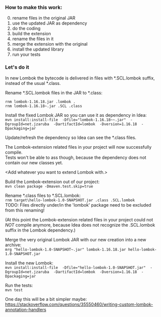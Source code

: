 ### How to make this work: ###
 0) rename files in the original JAR
 0) use the updated JAR as dependency
 0) do the coding
 0) build the extension
 0) rename the files in it
 0) merge the extension with the original
 0) install the updated library
 0) run your tests

### Let's do it ###

In new Lombok the bytecode is delivered in files with *.SCL.lombok suffix, 
instead of the usual *.class.

Rename *.SCL.lombok files in the JAR to *.class:
```
rnm lombok-1.16.18.jar .lombok .
rnm lombok-1.16.18~.jar .SCL .class
```

Install the fixed Lombok JAR so you can use it as dependency in Idea:  
``mvn install:install-file 
-Dfile="lombok-1.16.18~~.jar" 
-DgroupId=net.jzaruba 
-DartifactId=lombok 
-Dversion=1.16.18 
-Dpackaging=jar``

Update/refresh the dependency so Idea can see the *.class files.

The Lombok-extension related files in your project will now successfully compile.  
Tests won't be able to ass though, because the dependency does not contain our new classes yet.

&lt;Add whatever you want to extend Lombok with.&gt;

Build the Lombok-extension out of our project:  
``mvn clean package -Dmaven.test.skip=true``

Rename *.class files to *.SCL.lombok:  
``rnm target\hello-lombok-1.0-SNAPSHOT.jar .class .SCL.lombok``  
TODO: Files directly under/in the 'lombok' package need to be excluded from this renaming!

(At this point the Lombok-extension related files in your project could not *NOT* compile anymore, 
because Idea does not recognize the .SCL.lombok suffix in the Lombok dependency.)

Merge the very original Lombok JAR with our new creation into a new archive:  
``mrg "hello-lombok-1.0-SNAPSHOT~.jar" lombok-1.16.18.jar hello-lombok-1.0-SNAPSHOT.jar``  

Install the new Lombok:  
``mvn install:install-file 
-Dfile="hello-lombok-1.0-SNAPSHOT.jar" 
-DgroupId=net.jzaruba 
-DartifactId=lombok 
-Dversion=1.16.18 
-Dpackaging=jar``

Run the tests:  
``mvn test``

One day this will be a bit simpler maybe:  
https://stackoverflow.com/questions/35550460/writing-custom-lombok-annotation-handlers
